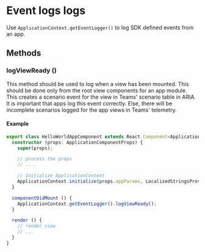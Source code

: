 # Event logs logs

Use `ApplicationContext.getEventLogger()` to log SDK defined events from an app.

## Methods

### logViewReady ()
This method should be used to log when a view has been mounted. This should be done only from the root view components for an app module. This creates a scenario event for the view in Teams' scenario table in ARIA. It is important that apps log this event correctly. Else, there will be incomplete scenarios logged for the app views in Teams' telemetry.

#### Example
```typescript
export class HelloWorldAppComponent extends React.Component<ApplicationComponentProps, any> {
  constructor (props: ApplicationComponentProps) {
    super(props);

    // process the props
    // ....

    // Initialize ApplicationContext
    ApplicationContext.initialize(props.appParams, LocalizedStringsProviderImpl.getInstance());
  }

  componentDidMount () {
    ApplicationContext.getEventLogger().logViewReady();
  }

  render () {
    // render view
    // ...
  }
}
```
